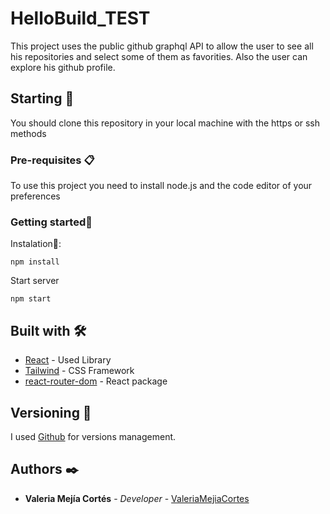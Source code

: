 # HelloBuild_TEST

This project uses the public github graphql API to allow the user to see all his repositories
and select some of them as favorities. Also the user can explore his github profile.

## Starting 🚀

You should clone this repository in your local machine with the https or ssh methods

### Pre-requisites 📋

To use this project you need to install node.js and the code editor of your preferences

### Getting started🚀

Instalation🔧:

```
npm install
```

Start server

```
npm start
```

## Built with 🛠️

- [React](https://es.reactjs.org/) - Used Library
- [Tailwind](https://v1.tailwindcss.com/) - CSS Framework
- [react-router-dom](https://reactrouter.com/en/main/) - React package

## Versioning 📌

I used [Github](https://github.com/) for versions management.

## Authors ✒️

- **Valeria Mejía Cortés** - _Developer_ - [ValeriaMejiaCortes](https://github.com/ValeriaMejiaCortes)
